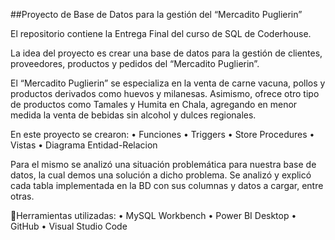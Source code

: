 ##Proyecto de Base de Datos para la gestión del “Mercadito Puglierin”

El repositorio contiene la Entrega Final del curso de SQL de Coderhouse.

La idea del proyecto es crear una base de datos para la gestión de clientes, proveedores, productos y pedidos del “Mercadito Puglierin”.

El “Mercadito Puglierin” se especializa en la venta de carne vacuna, pollos y productos derivados como huevos y milanesas. Asimismo, ofrece otro tipo de productos como Tamales y Humita en Chala, agregando en menor medida la venta de bebidas sin alcohol y dulces regionales.

En este proyecto se crearon:
•	Funciones
•	Triggers
•	Store Procedures
•	Vistas
•	Diagrama Entidad-Relacion

Para el mismo se analizó una situación problemática para nuestra base de datos, la cual demos una solución a dicho problema. Se analizó y explicó cada tabla implementada en la BD con sus columnas y datos a cargar, entre otras.

🔧Herramientas utilizadas:
•	MySQL Workbench
•	Power BI Desktop
•	GitHub
•	Visual Studio Code

